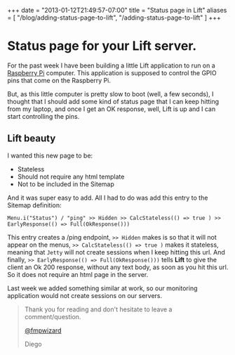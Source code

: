 +++
date = "2013-01-12T21:49:57-07:00"
title = "Status page in Lift"
aliases = [
	"/blog/adding-status-page-to-lift",
	"/adding-status-page-to-lift"
]
+++

[title: ]: /
[category: Lift]: /
[date: 2013/1/12]: /
[tags: {lift, scala, stateless, monitoring}]: /

# Status page for your Lift server.

For the past week I have been building a little Lift application to run on a [Raspberry Pi](http://www.raspberrypi.org/) computer. This application is supposed to control the GPIO pins that come on the Raspberry Pi.

But, as this little computer is pretty slow to boot (well, a few seconds), I thought that I should add some kind of status page that I can keep hitting from my laptop, and once I get an OK response, well, Lift is up and I can start controlling the pins.

## Lift beauty

I wanted this new page to be:

* Stateless
* Should not require any html template
* Not to be included in the Sitemap

And it was super easy to add. All I had to do was add this entry to the Sitemap definition:

````
Menu.i("Status") / "ping" >> Hidden >> CalcStateless(() => true ) >> EarlyResponse(() => Full(OkResponse()))
````

This entry creates a /ping endpoint, `>> Hidden` makes is so that it will not appear on the menus, `>> CalcStateless(() => true )` makes it stateless, meaning that `Jetty` will not create sessions when I keep hitting this url. And finally, `>> EarlyResponse(() => Full(OkResponse()))` tells **Lift** to give the client an Ok 200 response, without any text body, as soon as you hit this url. So it does not require an html page in the server.

Last week we added something similar at work, so our monitoring application would not create sessions on our servers.

>Thank you for reading and don't hesitate to leave a comment/question.
>
>[@fmpwizard](https://twitter.com/fmpwizard)
>
>Diego
